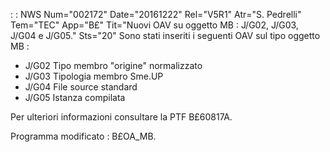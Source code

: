  :  : NWS Num="002172" Date="20161222" Rel="V5R1" Atr="S. Pedrelli" Tem="TEC" App="B£" Tit="Nuovi OAV su oggetto MB :  J/G02, J/G03, J/G04 e J/G05." Sts="20"
Sono stati inseriti i seguenti OAV sul tipo oggetto MB : 
- J/G02 Tipo membro "origine" normalizzato
- J/G03 Tipologia membro Sme.UP
- J/G04 File source standard
- J/G05 Istanza compilata

Per ulteriori informazioni consultare la PTF B£60817A.

Programma modificato :  B£OA_MB.
